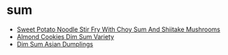# sum

 * [Sweet Potato Noodle Stir Fry With Choy Sum And Shiitake Mushrooms](index/s/sweet-potato-noodle-stir-fry-with-choy-sum-and-shiitake-mushrooms-232269.json)
 * [Almond Cookies Dim Sum Variety](index/a/almond-cookies-dim-sum-variety.json)
 * [Dim Sum Asian Dumplings](index/d/dim-sum-asian-dumplings.json)
